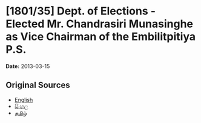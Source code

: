 # [1801/35] Dept. of Elections - Elected Mr. Chandrasiri Munasinghe as Vice Chairman of the Embilitpitiya P.S.

**Date:** 2013-03-15

## Original Sources

- [English](https://documents.gov.lk/view/extra-gazettes/2013/3/1801-35_E.pdf)
- [සිංහල](https://documents.gov.lk/view/extra-gazettes/2013/3/1801-35_S.pdf)
- [தமிழ்](https://documents.gov.lk/view/extra-gazettes/2013/3/1801-35_T.pdf)
